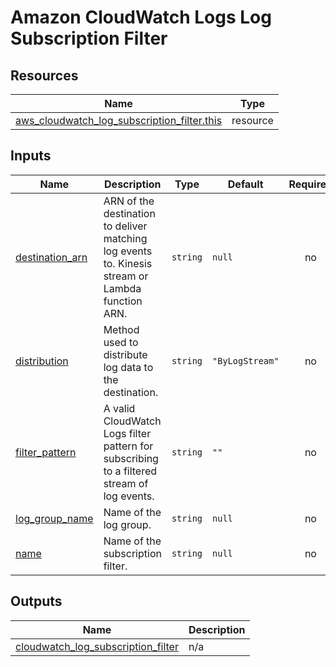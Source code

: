 # Amazon CloudWatch Logs Log Subscription Filter

## Resources

| Name | Type |
|------|------|
| [aws_cloudwatch_log_subscription_filter.this](https://registry.terraform.io/providers/hashicorp/aws/latest/docs/resources/cloudwatch_log_subscription_filter) | resource |

## Inputs

| Name | Description | Type | Default | Required |
|------|-------------|------|---------|:--------:|
| <a name="input_destination_arn"></a> [destination\_arn](#input\_destination\_arn) | ARN of the destination to deliver matching log events to. Kinesis stream or Lambda function ARN. | `string` | `null` | no |
| <a name="input_distribution"></a> [distribution](#input\_distribution) | Method used to distribute log data to the destination. | `string` | `"ByLogStream"` | no |
| <a name="input_filter_pattern"></a> [filter\_pattern](#input\_filter\_pattern) | A valid CloudWatch Logs filter pattern for subscribing to a filtered stream of log events. | `string` | `""` | no |
| <a name="input_log_group_name"></a> [log\_group\_name](#input\_log\_group\_name) | Name of the log group. | `string` | `null` | no |
| <a name="input_name"></a> [name](#input\_name) | Name of the subscription filter. | `string` | `null` | no |

## Outputs

| Name | Description |
|------|-------------|
| <a name="output_cloudwatch_log_subscription_filter"></a> [cloudwatch\_log\_subscription\_filter](#output\_cloudwatch\_log\_subscription\_filter) | n/a |
